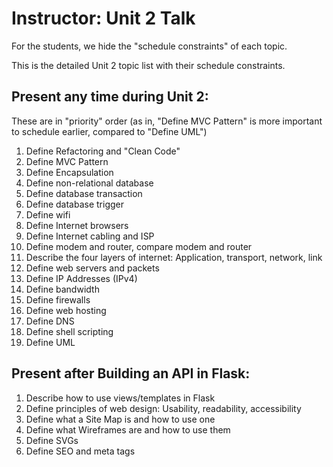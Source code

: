 # Instructor: Unit 2 Talk

For the students, we hide the "schedule constraints" of each topic.

This is the detailed Unit 2 topic list with their schedule constraints.

## Present any time during Unit 2:

These are in "priority" order (as in, "Define MVC Pattern" is more important to schedule earlier, compared to "Define UML")

1. Define Refactoring and "Clean Code"
1. Define MVC Pattern
1. Define Encapsulation
1. Define non-relational database
1. Define database transaction
1. Define database trigger
1. Define wifi
1. Define Internet browsers
1. Define Internet cabling and ISP
1. Define modem and router, compare modem and router
1. Describe the four layers of internet: Application, transport, network, link
1. Define web servers and packets
1. Define IP Addresses (IPv4)
1. Define bandwidth
1. Define firewalls
1. Define web hosting
1. Define DNS
1. Define shell scripting
1. Define UML

## Present after Building an API in Flask:

1. Describe how to use views/templates in Flask
1. Define principles of web design: Usability, readability, accessibility
1. Define what a Site Map is and how to use one
1. Define what Wireframes are and how to use them
1. Define SVGs
1. Define SEO and meta tags
